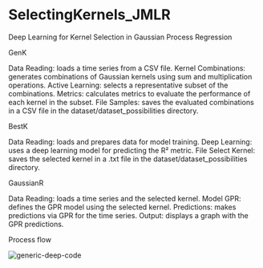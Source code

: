 # SelectingKernels_JMLR

Deep Learning for Kernel Selection in Gaussian Process Regression

GenK

Data Reading: loads a time series from a CSV file.
Kernel Combinations: generates combinations of Gaussian kernels using sum and multiplication operations.
Active Learning: selects a representative subset of the combinations.
Metrics: calculates metrics to evaluate the performance of each kernel in the subset.
File Samples: saves the evaluated combinations in a CSV file in the dataset/dataset_possibilities directory.

BestK

Data Reading: loads and prepares data for model training.
Deep Learning: uses a deep learning model for predicting the R² metric.
File Select Kernel: saves the selected kernel in a .txt file in the dataset/dataset_possibilities directory.

GaussianR

Data Reading: loads a time series and the selected kernel.
Model GPR: defines the GPR model using the selected kernel.
Predictions: makes predictions via GPR for the time series.
Output: displays a graph with the GPR predictions.

Process flow

![generic-deep-code](https://github.com/user-attachments/assets/b3969646-3c6c-4a32-938b-8fd10475209f)



